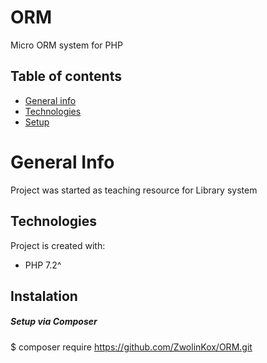 # ORM
Micro ORM system for PHP 

## Table of contents
* [General info](#general-info)
* [Technologies](#technologies)
* [Setup](#instalation)

# General Info
Project was started as teaching resource for Library system

## Technologies
Project is created with:
* PHP 7.2^

## Instalation
##### Setup via Composer
$ composer require https://github.com/ZwolinKox/ORM.git